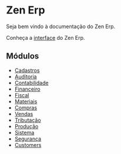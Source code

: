 # Zen Erp

Seja bem vindo à documentação do Zen Erp.

Conheça a [interface](interface) do Zen Erp.

## Módulos

* [Cadastros](catalog)
* [Auditoria](audit)
* [Contabilidade](accounting)
* [Financeiro](financial)
* [Fiscal](fiscal)
* [Materiais](material)
* [Compras](purchase)
* [Vendas](sale)
* [Tributação](taxation)
* [Produção](production)
* [Sistema](system)
* [Segurança](security)
* [Customers](customers)
